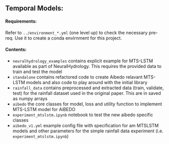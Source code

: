 ## Temporal Models:

#### Requirements:

Refer to `../environment_*.yml` (one level up) to check the necessary pre-req. Use it to create a conda envirnment for this project. 


#### Contents:
* `neuralhydrology_examples` contains explicit example for MTS-LSTM available as part of NeuralHydrology. This requires the provided data to train and test the model
* `standalone` contains refactored code to create Aibedo relavant MTS-LSTM models and also code to play around with the initial library
* `rainfall_data` contains preprocessed and extracted data (train, validate, test) for the rainfall dataset used in the original paper. This are in saved as numpy arrays
* `aibedo` the core classes for model, loss and utility function to implement MTS-LSTM model for AiBEDO
* `experiment_mtslstm.ipynb` notebook to test the new aibedo specific classes
* `aibedo_v1.yml` example config file with specification for am MTSLSTM models and other parameters for the simple rainfall data experiment (i.e. `experiment_mtslstm.ipynb`)



